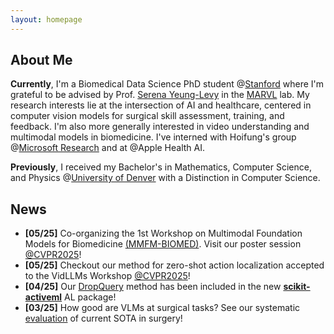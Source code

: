 ```yaml
---
layout: homepage
---
```


## About Me

**Currently**, I'm a Biomedical Data Science PhD student @[Stanford](https://www.stanford.edu/) where I'm grateful to be advised by Prof. [Serena Yeung-Levy](https://ai.stanford.edu/~syyeung/) in the [MARVL](https://marvl.stanford.edu/index.html) lab. My research interests lie at the intersection of AI and healthcare, centered in computer vision models for surgical skill assessment, training, and feedback. I'm also more generally interested in video understanding and multimodal models in biomedicine. I've interned with Hoifung's group @[Microsoft Research](https://www.microsoft.com/en-us/research/people/hoifung/) and at @Apple Health AI.

**Previously**, I received my Bachelor's in Mathematics, Computer Science, and Physics @[University of Denver](https://www.du.edu/) with a Distinction in Computer Science.

## News

- **[05/25]** Co-organizing the 1st Workshop on Multimodal Foundation Models for Biomedicine [(MMFM-BIOMED)](https://sites.google.com/view/mmfm-biomed-2025/). Visit our poster session [@CVPR2025](https://cvpr.thecvf.com/)!
- **[05/25]** Checkout our method for zero-shot action localization accepted to the VidLLMs Workshop [@CVPR2025](https://cvpr.thecvf.com/)!
- **[04/25]** Our [DropQuery](https://github.com/sanketx/AL-foundation-models) method has been included in the new **[scikit-activeml](https://github.com/scikit-activeml/scikit-activeml)** AL package!
- **[03/25]** How good are VLMs at surgical tasks? See our systematic [evaluation](https://arxiv.org/abs/2504.02799) of current SOTA in surgery!